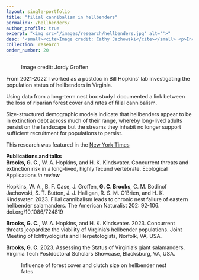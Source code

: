 ```yaml
---
layout: single-portfolio
title: "filial cannibalism in hellbenders"
permalink: /hellbenders/
author_profile: true
excerpt: "<img src='/images/research/hellbenders.jpg' alt=''>"
desc: "<small><cite>Image credit: Cathy Jachowski</cite></small> <p>Investigating parental care, nest fate, and the population status of North America's largest salamander</p>"
collection: research
order_number: 20
---
```


<figure class="align-right">
  <img src="{{ site.url }}{{ site.baseurl }}/images/research/hellbender_profile.jpg" alt="">
  <figcaption>Image credit: Jordy Groffen</figcaption>
</figure> 

From 2021-2022 I worked as a postdoc in Bill Hopkins’ lab investigating the population status of hellbenders in Virginia. 

Using data from a long-term nest box study I documented a link between the loss of riparian forest cover and rates of filial cannibalism. 

Size-structured demographic models indicate that hellbenders appear to be in extinction debt across much of their range, whereby long-lived adults persist on the landscape but the streams they inhabit no longer support sufficient recruitment for populations to persist.

This research was featured in the [New York Times](https://www.nytimes.com/2023/04/20/science/salamander-dads-cannibals.html?smid=url-share)

**Publications and talks**\
**Brooks, G. C.**, W. A. Hopkins, and H. K. Kindsvater. Concurrent threats and extinction risk in a long-lived, highly fecund vertebrate. Ecological Applications _in review_

Hopkins, W. A., B. F. Case, J. Groffen, **G. C. Brooks**, C. M. Bodinof Jachowski, S. T. Button, J. J. Halligan, R. S. M. O’Brien, and H. K. Kindsvater. 2023. Filial cannibalism leads to chronic nest failure of eastern hellbender salamanders. The American Naturalist 202: 92-106. doi.org/10.1086/724819

**Brooks, G. C.**, W. A. Hopkins, and H. K. Kindsvater. 2023. Concurrent threats jeopardize the viability of Virginia’s hellbender populations. Joint Meeting of Ichthyologists and Herpetologists, Norfolk, VA, USA.

**Brooks, G. C.** 2023. Assessing the Status of Virginia’s giant salamanders. Virginia Tech Postdoctoral Scholars Showcase, Blacksburg, VA, USA.

<figure>
  <img src="{{ site.url }}{{ site.baseurl }}/images/research/hellbender_int.jpg" alt="">
  <figcaption>Influence of forest cover and clutch size on hellbender nest fates</figcaption>
</figure> 

